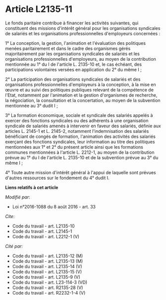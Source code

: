 # Article L2135-11

Le fonds paritaire contribue à financer les activités suivantes, qui constituent des missions d'intérêt général pour les
organisations syndicales de salariés et les organisations professionnelles d'employeurs concernées : 

1° La conception, la gestion, l'animation et l'évaluation des politiques menées paritairement et dans le cadre des organismes
gérés majoritairement par les organisations syndicales de salariés et les organisations professionnelles d'employeurs, au
moyen de la contribution mentionnée au 1° du I de l'article L. 2135-10 et, le cas échéant, des participations volontaires
versées en application du 2° du même I ; 

2° La participation des organisations syndicales de salariés et des organisations professionnelles d'employeurs à la
conception, à la mise en œuvre et au suivi des politiques publiques relevant de la compétence de l'Etat, notamment par
l'animation et la gestion d'organismes de recherche, la négociation, la consultation et la concertation, au moyen de la
subvention mentionnée au 3° dudit I ; 

3° La formation économique, sociale et syndicale des salariés appelés à exercer des fonctions syndicales ou des adhérents à
une organisation syndicale de salariés amenés à intervenir en faveur des salariés, définie aux articles L. 2145-1 et L.
2145-2, notamment l'indemnisation des salariés bénéficiant de congés de formation, l'animation des activités des salariés
exerçant des fonctions syndicales, leur information au titre des politiques mentionnées aux 1° et 2° du présent article ainsi
que les formations communes mentionnées à l'article L. 2212-1, au moyen de la contribution prévue au 1° du I de l'article L.
2135-10 et de la subvention prévue au 3° du même I ; 

4° Toute autre mission d'intérêt général à l'appui de laquelle sont prévues d'autres ressources sur le fondement du 4° dudit
I.

**Liens relatifs à cet article**

_Modifié par_:

  - Loi n°2016-1088 du 8 août 2016 - art. 33

_Cite_:

  - Code du travail - art. L2135-10
  - Code du travail - art. L2145-1
  - Code du travail - art. L2212-1 (V)

_Cité par_:

  - Code du travail - art. L2135-12 (M)
  - Code du travail - art. L2135-13 (M)
  - Code du travail - art. L2135-14 (V)
  - Code du travail - art. L2135-15 (V)
  - Code du travail - art. L2135-9 (V)
  - Code du travail - art. L23-114-3 (VD)
  - Code du travail - art. R2135-28 (V)
  - Code du travail - art. R2232-1-4 (V)
